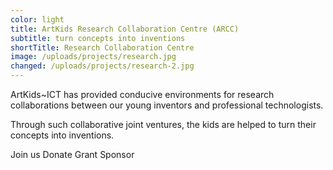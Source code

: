 ```yaml
---
color: light
title: ArtKids Research Collaboration Centre (ARCC)
subtitle: turn concepts into inventions
shortTitle: Research Collaboration Centre
image: /uploads/projects/research.jpg
changed: /uploads/projects/research-2.jpg
---
```

ArtKids~ICT has provided conducive environments for research collaborations between our young inventors and professional technologists.

Through such collaborative joint ventures, the kids are helped to turn their concepts into inventions.

Join us
Donate
Grant
Sponsor